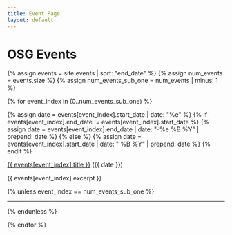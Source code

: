 ```yaml
---
title: Event Page
layout: default
---
```


<h1>OSG Events</h1>

{% assign events = site.events | sort: "end_date" %}
{% assign num_events = events.size %}
{% assign num_events_sub_one = num_events | minus: 1 %}

{% for event_index in (0..num_events_sub_one) %}

{% assign date = events[event_index].start_date | date: "%e" %}
{% if events[event_index].end_date != events[event_index].start_date %}
{% assign date = events[event_index].end_date | date: "-%e %B %Y" | prepend: date %}
{% else %}
{% assign date = events[event_index].start_date | date: " %B %Y" | prepend: date %}
{% endif %}

<a href="{{ events[event_index].url | relative_url }}">{{ events[event_index].title }}</a> ({{ date }})

{{ events[event_index].excerpt }}

{% unless event_index == num_events_sub_one %}
<hr/>
{% endunless %}

{% endfor %}

